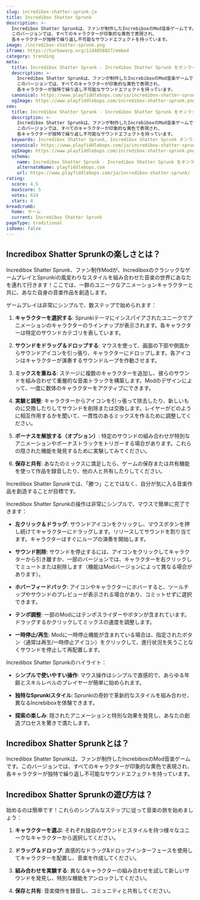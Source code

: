```yaml
---
slug: incredibox-shatter-sprunk-ja
title: Incredibox Shatter Sprunk
description: >-
  Incredibox Shatter Sprunkは、ファンが制作したIncrebiboxのMod音楽ゲームです。
  このバージョンでは、すべてのキャラクターが印象的な黄色で表現され、
  各キャラクターが独特で繰り返し不可能なサウンドエフェクトを持っています。
image: /incredibox-shatter-sprunk.png
iframe: https://turbowarp.org/1144858827/embed
category: trending
meta:
  title: Incredibox Shatter Sprunk - Incredibox Shatter Sprunk をオンラインでプレイ
  description: >-
    Incredibox Shatter Sprunkは、ファンが制作したIncrebiboxのMod音楽ゲームです。
    このバージョンでは、すべてのキャラクターが印象的な黄色で表現され、
    各キャラクターが独特で繰り返し不可能なサウンドエフェクトを持っています。
  canonical: https://www.playfiddlebops.com/ja/incredibox-shatter-sprunk/
  ogImage: https://www.playfiddlebops.com/incredibox-shatter-sprunk.png
seo:
  title: Incredibox Shatter Sprunk - Incredibox Shatter Sprunk をオンラインでプレイ
  description: >-
    Incredibox Shatter Sprunkは、ファンが制作したIncrebiboxのMod音楽ゲームです。
    このバージョンでは、すべてのキャラクターが印象的な黄色で表現され、
    各キャラクターが独特で繰り返し不可能なサウンドエフェクトを持っています。
  keywords: Incredibox Shatter Sprunk, Incredibox Shatter Sprunk オンライン, 音楽ゲーム
  canonical: https://www.playfiddlebops.com/ja/incredibox-shatter-sprunk/
  ogImage: https://www.playfiddlebops.com/incredibox-shatter-sprunk.png
  schema:
    name: Incredibox Shatter Sprunk - Incredibox Shatter Sprunk をオンラインでプレイ
    alternateName: playfiddlebops.com
    url: https://www.playfiddlebops.com/ja/incredibox-shatter-sprunk/
rating:
  score: 4.5
  maxScore: 5
  votes: 614
  stars: 4
breadcrumb:
  home: ホーム
  current: Incredibox Shatter Sprunk
pageType: traditional
isDemo: false
---
```


## Incredibox Shatter Sprunkの楽しさとは？

Incredibox Shatter Sprunk、ファン制作Modが、IncrediboxのクラシックなゲームプレイとSprunkiの風変わりなスタイルを組み合わせた音楽の世界にあなたを連れて行きます！ここでは、一群のユニークなアニメーションキャラクターと共に、あなた自身の音楽作品を創造します。

ゲームプレイは非常にシンプルで、数ステップで始められます：

1. **キャラクターを選択する**: Sprunkiテーマにインスパイアされたユニークでアニメーションのキャラクターのラインナップが表示されます。各キャラクターは特定のサウンドカテゴリを表しています。

1. **サウンドをドラッグ＆ドロップする**: マウスを使って、画面の下部や側面からサウンドアイコンを引っ張り、キャラクターにドロップします。各アイコンはキャラクターが演奏するサウンドループを作動させます。

1. **ミックスを重ねる**: ステージに複数のキャラクターを追加し、彼らのサウンドを組み合わせて重層的な音楽トラックを構築します。Modのデザインによって、一度に数体のキャラクターをアクティブにできます。

1. **実験と調整**: キャラクターからアイコンを引っ張って除去したり、新しいものに交換したりしてサウンドを削除または交換します。レイヤーがどのように相互作用するかを聞いて、一貫性のあるミックスを作るために調整してください。

1. **ボーナスを解放する（オプション）**: 特定のサウンドの組み合わせが特別なアニメーションやボーナストラックをトリガーする場合があります。これらの隠された機能を発見するために実験してみてください。

1. **保存と共有**: あなたのミックスに満足したら、ゲームの保存または共有機能を使って作品を録音したり、他の人と共有したりしてください。

Incredibox Shatter Sprunkでは、「勝つ」ことではなく、自分が気に入る音楽作品を創造することが目標です。

Incredibox Shatter Sprunkの操作は非常にシンプルで、マウスで簡単に完了できます：

- **左クリック＆ドラッグ**: サウンドアイコンをクリックし、マウスボタンを押し続けてキャラクターにドラッグします。リリースしてサウンドを割り当てます。キャラクターはすぐにループの演奏を開始します。

- **サウンド削除**: サウンドを停止するには、アイコンをクリックしてキャラクターから引き離すか、一部のバージョンでは、キャラクターを右クリックしてミュートまたは削除します（機能はModバージョンによって異なる場合があります）。

- **ホバーフィードバック**: アイコンやキャラクターにホバーすると、ツールチップやサウンドのプレビューが表示される場合があり、コミットせずに選択できます。

- **テンポ調整**: 一部のModにはテンポスライダーやボタンが含まれています。ドラッグするかクリックしてミックスの速度を調整します。

- **一時停止/再生**: Modに一時停止機能が含まれている場合は、指定されたボタン（通常は再生/一時停止アイコン）をクリックして、進行状況を失うことなくサウンドを停止して再配置します。

Incredibox Shatter Sprunkのハイライト：

- **シンプルで使いやすい操作**: マウス操作はシンプルで直感的で、あらゆる年齢とスキルレベルのプレイヤーが簡単に始められます。

- **独特なSprunkiスタイル**: Sprunkiの奇妙で革新的なスタイルを組み合わせ、異なるIncrebiboxを体験できます。

- **探索の楽しみ**: 隠されたアニメーションと特別な効果を発見し、あなたの創造プロセスを驚きで満たします。

## Incredibox Shatter Sprunkとは？

Incredibox Shatter Sprunkは、ファンが制作したIncrebiboxのMod音楽ゲームです。このバージョンでは、すべてのキャラクターが印象的な黄色で表現され、各キャラクターが独特で繰り返し不可能なサウンドエフェクトを持っています。

## Incredibox Shatter Sprunkの遊び方は？

始めるのは簡単です！これらのシンプルなステップに従って音楽の旅を始めましょう：

1. **キャラクターを選ぶ**: それぞれ独自のサウンドとスタイルを持つ様々なユニークなキャラクターから選択してください。

1. **ドラッグ＆ドロップ**: 直感的なドラッグ&ドロップインターフェースを使用してキャラクターを配置し、音楽を作成してください。

1. **組み合わせを実験する**: 異なるキャラクターの組み合わせを試して新しいサウンドを発見し、特別な機能をアンロックしてください。

1. **保存と共有**: 音楽傑作を録音し、コミュニティと共有してください。